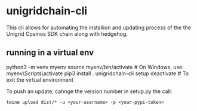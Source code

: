# unigridchain-cli

This cli allows for automating the installion and updating process of the the Unigrid Cosmos SDK chain along with hedgehog.

## running in a virtual env
python3 -m venv myenv
source myenv/bin/activate  # On Windows, use: myenv\Scripts\activate
pip3 install .
unigridchain-cli setup
deactivate  # To exit the virtual environment

To push an update, cahnge the version number in setup.py the call:
```
twine upload dist/* -u <your-username> -p <your-pypi-token>
```

